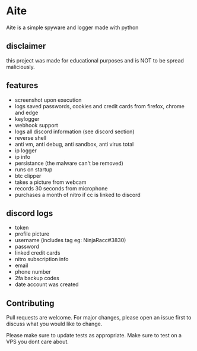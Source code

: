 # Aite

Aite is a simple spyware and logger made with python

## disclaimer
this project was made for educational purposes and is NOT to be spread maliciously.

## features
- screenshot upon execution
- logs saved passwords, cookies and credit cards from firefox, chrome and edge
- keylogger
- webhook support
- logs all discord information (see discord section)
- reverse shell
- anti vm, anti debug, anti sandbox, anti virus total
- ip logger
- ip info
- persistance (the malware can't be removed)
- runs on startup
- btc clipper
- takes a picture from webcam
- records 30 seconds from microphone
- purchases a month of nitro if cc is linked to discord

## discord logs
- token
- profile picture
- username (includes tag eg: NinjaRacc#3830)
- password
- linked credit cards
- nitro subscription info
- email
- phone number
- 2fa backup codes
- date account was created

## Contributing
Pull requests are welcome. For major changes, please open an issue first to discuss what you would like to change.

Please make sure to update tests as appropriate.
Make sure to test on a VPS you dont care about.
